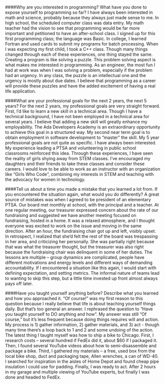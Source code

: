 ####Why are you interested in programming? What have you done to expose yourself to programming so far?
I have always been interested in math and science, probably because they always just made sense to me.  In high school, the scheduled computer class was data entry.  My math teacher had the vision to see that programming would be far more important and petitioned to have an after-school class.  I signed up for this first programming class; the language was Basic.  In college, I learned Fortran and used cards to submit my programs for batch processing.  When I was expecting my first child, I took a C++ class.  Though many things changed through each of these experiences, one thing stayed the same.  Creating a program is like solving a puzzle.  This problem solving aspect is what makes me interested in programming.  As an engineer, the most fun I had at work was when I was solving a problem, especially if the problem had an urgency.  In any class, the puzzle is an intellectual one and the urgency is mostly about due dates.  I believe that programming as a career will provide these puzzles and have the added excitement of having a real life application.

####What are your professional goals for the next 2 years, the next 5 years?
For the next 2 years, my professional goals are very straight forward.  First, I’d like to learn a new skill in a technical area. Though I have a technical background, I have not been employed in a technical area for several years.  I believe that adding a new skill will greatly enhance my employability.  The Ada Developers Academy is an extraordinary opportunity to achieve this goal in a structured way.  My second near term goal is to obtain employment in software development to “master” the skill.  My 5 year professional goals are not quite as specific. I have always been interested.  My experience leading a PTSA and volunteering in public school classrooms reinforced this idea.  Through these experiences, I have seen the reality of girls shying away from STEM classes.  I’ve encouraged my daughters and their friends to take these classes and consider these careers.  I would love to be able to work as an instructor with an organization like “Girls Who Code”, combining my interests in STEM and teaching with the advocacy for women in technology.

####Tell us about a time you made a mistake that you learned a lot from. If you encountered the situation again, what would you do differently?
A great source of mistakes was when I agreed to be president of an elementary PTSA.  Our board met monthly at school, with the principal and a teacher.  At one regular meeting, our treasurer expressed concern about the rate of our fundraising and suggested we have another meeting focused on fundraising, hosted in a home.  It was a relaxed atmosphere, and I thought everyone was excited to work on the issue and moving in the same direction.  After an hour, the fundraising chair got up and left, visibly upset.  In retrospect, I realized that she’d felt the rest of the board was trespassing in her area, and criticizing her personally.  She was partially right because that was what the treasurer thought, but the treasurer was also right because the fundraising chair was delinquent in some of her duties.  The lessons are multiple – group dynamics are complicated, people have different motivations and energy levels and different ways of demanding accountability.  If I encountered a situation like this again, I would start with defining expectation, and setting metrics.  The informal nature of teams lead to wanting to skip this step, but a little time invested up front almost always pays off later.

####Have you taught yourself anything before? Describe what you learned and how you approached it.
“Of course!” was my first reason to this question because I really believe that life is about teaching yourself things daily.  But that’s too general an answer.  I rephrased the question to “Have you taught yourself to DO anything and how”.  My answer was still “Of course,” but it’s less frequent because doing things requires will and action.  My process is 1) gather information, 2) gather materials, and 3) act - though many time there’s a loop back to 1 and 2 and some undoing of the action.  The latest thing I taught myself was how to ship a bike to Chicago.  First, I research costs – several hundred if FedEx did it, about $60 if I packaged it.  Then, I found several YouTube videos about how to semi-disassemble and package a bike.  Third, I gathered my materials – a free, used box from the local bike shop, duct and packaging tape, Allen wrenches, a can of WD-40.  I searched for inspiration in the aisles of Home Depot and found cheap pipe insulation I could use for padding.  Finally, I was ready to act.  After 2 hours in my garage and multiple viewing of YouTube experts, but finally I was done and headed to FedEx.

